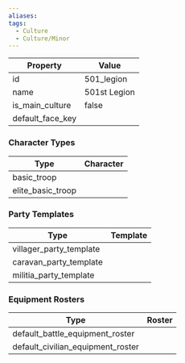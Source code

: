 ```yaml
---
aliases: 
tags:
  - Culture
  - Culture/Minor
---
```


| Property         | Value        |
| ---------------- | ------------ |
| id               | 501_legion   |
| name             | 501st Legion |
| is_main_culture  | false        |
| default_face_key |              |

### Character Types
| Type              | Character |
| ----------------- | --------- |
| basic_troop       |           |
| elite_basic_troop |           |

### Party Templates
| Type                    | Template |
| ----------------------- | -------- |
| villager_party_template |          |
| caravan_party_template  |          |
| militia_party_template  |          |

### Equipment Rosters
| Type                              | Roster |
| --------------------------------- | ------ |
| default_battle_equipment_roster   |        |
| default_civilian_equipment_roster |        |